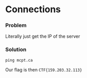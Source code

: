 # Connections

### Problem 

Literally just get the IP of the server

### Solution

```
ping mcpt.ca
```

Our flag is then `CTF{159.203.32.113}`